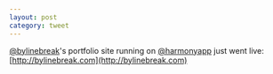 ```yaml
---
layout: post
category: tweet
---
```

[@bylinebreak](http://twitter.com/bylinebreak)'s portfolio site running on [@harmonyapp](http://twitter.com/harmonyapp) just went live: [http://bylinebreak.com](http://bylinebreak.com)
